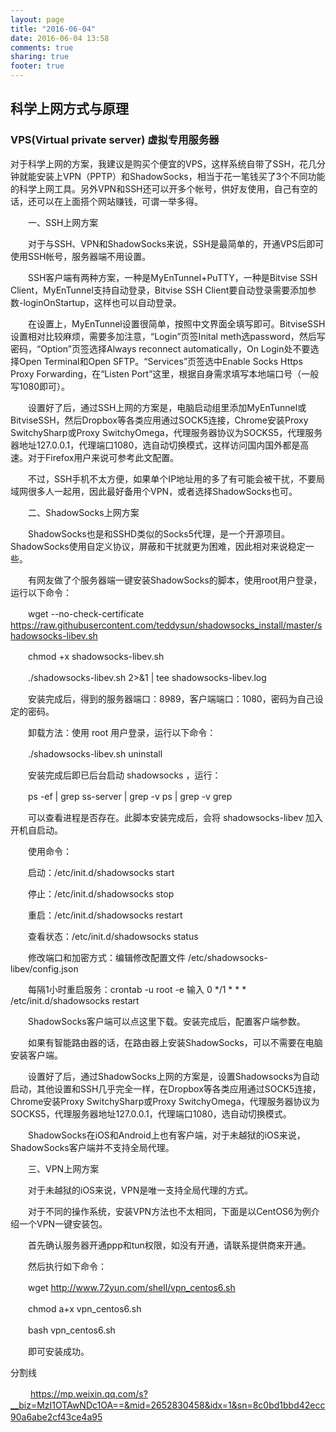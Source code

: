 ```yaml
---
layout: page
title: "2016-06-04"
date: 2016-06-04 13:58
comments: true
sharing: true
footer: true
---
```


## 科学上网方式与原理


### VPS(Virtual private server) 虚拟专用服务器




对于科学上网的方案，我建议是购买个便宜的VPS，这样系统自带了SSH，花几分钟就能安装上VPN（PPTP）和ShadowSocks，相当于花一笔钱买了3个不同功能的科学上网工具。另外VPN和SSH还可以开多个帐号，供好友使用，自己有空的话，还可以在上面搭个网站赚钱，可谓一举多得。

　　一、SSH上网方案

　　对于与SSH、VPN和ShadowSocks来说，SSH是最简单的，开通VPS后即可使用SSH帐号，服务器端不用设置。

　　SSH客户端有两种方案，一种是MyEnTunnel+PuTTY，一种是Bitvise SSH Client，MyEnTunnel支持自动登录，Bitvise SSH Client要自动登录需要添加参数-loginOnStartup，这样也可以自动登录。

　　在设置上，MyEnTunnel设置很简单，按照中文界面全填写即可。BitviseSSH设置相对比较麻烦，需要多加注意，“Login”页签Inital meth选password，然后写密码，“Option”页签选择Always reconnect automatically，On Login处不要选择Open Terminal和Open SFTP。“Services”页签选中Enable Socks Https Proxy Forwarding，在“Listen Port”这里，根据自身需求填写本地端口号（一般写1080即可）。

　　设置好了后，通过SSH上网的方案是，电脑启动组里添加MyEnTunnel或BitviseSSH，然后Dropbox等各类应用通过SOCK5连接，Chrome安装Proxy SwitchySharp或Proxy SwitchyOmega，代理服务器协议为SOCKS5，代理服务器地址127.0.0.1，代理端口1080，选自动切换模式，这样访问国内国外都是高速。对于Firefox用户来说可参考此文配置。

　　不过，SSH手机不太方便，如果单个IP地址用的多了有可能会被干扰，不要局域网很多人一起用，因此最好备用个VPN，或者选择ShadowSocks也可。

　　二、ShadowSocks上网方案

　　ShadowSocks也是和SSHD类似的Socks5代理，是一个开源项目。ShadowSocks使用自定义协议，屏蔽和干扰就更为困难，因此相对来说稳定一些。

　　有网友做了个服务器端一键安装ShadowSocks的脚本，使用root用户登录，运行以下命令：

　　wget --no-check-certificate https://raw.githubusercontent.com/teddysun/shadowsocks_install/master/shadowsocks-libev.sh

　　chmod +x shadowsocks-libev.sh

　　./shadowsocks-libev.sh 2>&1 | tee shadowsocks-libev.log

　　安装完成后，得到的服务器端口：8989，客户端端口：1080，密码为自己设定的密码。

　　卸载方法：使用 root 用户登录，运行以下命令：

　　./shadowsocks-libev.sh uninstall

　　安装完成后即已后台启动 shadowsocks ，运行：

　　ps -ef | grep ss-server | grep -v ps | grep -v grep

　　可以查看进程是否存在。此脚本安装完成后，会将 shadowsocks-libev 加入开机自启动。

　　使用命令：

　　启动：/etc/init.d/shadowsocks start

　　停止：/etc/init.d/shadowsocks stop

　　重启：/etc/init.d/shadowsocks restart

　　查看状态：/etc/init.d/shadowsocks status

　　修改端口和加密方式：编辑修改配置文件 /etc/shadowsocks-libev/config.json

　　每隔1小时重启服务：crontab -u root -e 输入 0 */1 * * * /etc/init.d/shadowsocks restart

　　ShadowSocks客户端可以点这里下载。安装完成后，配置客户端参数。

　　如果有智能路由器的话，在路由器上安装ShadowSocks，可以不需要在电脑安装客户端。

　　设置好了后，通过ShadowSocks上网的方案是，设置Shadowsocks为自动启动，其他设置和SSH几乎完全一样，在Dropbox等各类应用通过SOCK5连接，Chrome安装Proxy SwitchySharp或Proxy SwitchyOmega，代理服务器协议为SOCKS5，代理服务器地址127.0.0.1，代理端口1080，选自动切换模式。

　　ShadowSocks在iOS和Android上也有客户端，对于未越狱的iOS来说，ShadowSocks客户端并不支持全局代理。

　　三、VPN上网方案

　　对于未越狱的iOS来说，VPN是唯一支持全局代理的方式。

　　对于不同的操作系统，安装VPN方法也不太相同，下面是以CentOS6为例介绍一个VPN一键安装包。

　　首先确认服务器开通ppp和tun权限，如没有开通，请联系提供商来开通。

　　然后执行如下命令：

　　wget http://www.72yun.com/shell/vpn_centos6.sh

　　chmod a+x vpn_centos6.sh

　　bash vpn_centos6.sh

　　即可安装成功。
　　
　　

分割线

　　
https://mp.weixin.qq.com/s?__biz=MzI1OTAwNDc1OA==&mid=2652830458&idx=1&sn=8c0bd1bbd42ecc90a6abe2cf43ce4a95
　　
　　